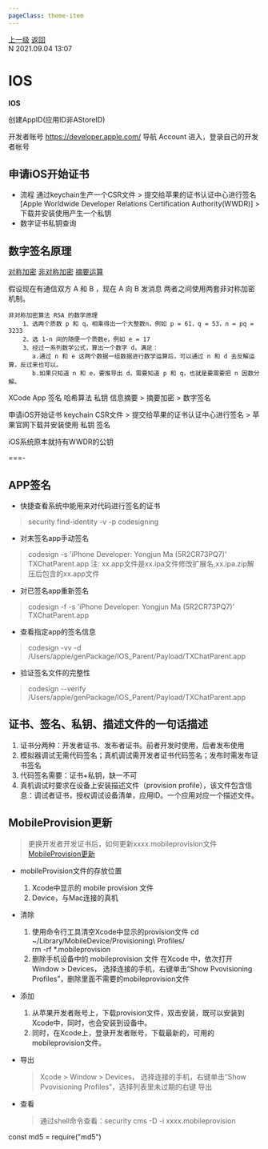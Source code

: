 ```yaml
---
pageClass: theme-item
---
```

<div class="extend-header">
    <div class="info">
        <div class="record">
            <a class="back" href="./">上一级</a>
            <a class="back" href="./">返回</a>
        </div>        
        <div class="mini">
            <span>N 2021.09.04 13:07</span>
        </div>
    </div>
    <div class="content"></div>
</div>
<div class="content-header">
<h1>IOS</h1><strong>IOS</strong>
</div>
<div class="static-content">

创建AppID(应用ID非AStoreID)

开发者账号
https://developer.apple.com/  导航 Account 进入，登录自己的开发者帐号

## 申请iOS开始证书
- 流程
    通过keychain生产一个CSR文件 > 提交给苹果的证书认证中心进行签名[Apple Worldwide Developer Relations Certification Authority(WWDR)] > 下载并安装使用产生一个私钥
- 数字证书私钥查询





## 数字签名原理
[对称加密]() [非对称加密]() [摘要运算]()

假设现在有通信双方 A 和 B ，现在 A 向 B 发消息
两者之间使用两套非对称加密机制。





    非对称加密算法 RSA 的数学原理
        1、选两个质数 p 和 q，相乘得出一个大整数n，例如 p = 61，q = 53，n = pq = 3233
        2、选 1-n 间的随便一个质数e，例如 e = 17
        3、经过一系列数学公式，算出一个数字 d，满足：
    　　　　a.通过 n 和 e 这两个数据一组数据进行数学运算后，可以通过 n 和 d 去反解运算，反过来也可以。
    　　　　b.如果只知道 n 和 e，要推导出 d，需要知道 p 和 q，也就是要需要把 n 因数分解。




XCode App 签名
    哈希算法     私钥 
    信息摘要  >  摘要加密  >  数字签名

申请iOS开始证书
    keychain
    CSR文件   >  提交给苹果的证书认证中心进行签名  >  苹果官网下载并安装使用
                                                   私钥
                                                   签名


iOS系统原本就持有WWDR的公钥

===-


## APP签名

- 快捷查看系统中能用来对代码进行签名的证书
> security find-identity -v -p codesigning

- 对未签名app手动签名
> codesign -s 'iPhone Developer: Yongjun Ma (5R2CR73PQ7)' TXChatParent.app
> 注: xx.app文件是xx.ipa文件修改扩展名,xx.ipa.zip解压后包含的xx.app文件

- 对已签名app重新签名
> codesign -f -s 'iPhone Developer: Yongjun Ma (5R2CR73PQ7)' TXChatParent.app

- 查看指定app的签名信息
> codesign -vv -d /Users/apple/genPackage/IOS_Parent/Payload/TXChatParent.app

- 验证签名文件的完整性
> codesign --verify /Users/apple/genPackage/IOS_Parent/Payload/TXChatParent.app

## 证书、签名、私钥、描述文件的一句话描述
1. 证书分两种：开发者证书、发布者证书。前者开发时使用，后者发布使用
2. 模拟器调试无需代码签名；真机调试需开发者证书代码签名；发布时需发布证书签名
3. 代码签名需要：证书+私钥，缺一不可
4. 真机调试时要求在设备上安装描述文件（provision profile），该文件包含信息：调试者证书，授权调试设备清单，应用ID。一个应用对应一个描述文件。






## MobileProvision更新
> 更换开发者开发证书后，如何更新xxxx.mobileprovision文件 [MobileProvision更新](https://www.jianshu.com/p/32aaee0639fe)
- mobileProvision文件的存放位置
    1. Xcode中显示的 mobile provision 文件
    2. Device，与Mac连接的真机
- 清除
    1. 使用命令行工具清空Xcode中显示的provision文件
        cd ~/Library/MobileDevice/Provisioning\ Profiles/    
        rm -rf *.mobileprovision
    2. 删除手机设备中的 mobileprovision 文件
        在Xcode 中，依次打开 Window > Devices， 选择连接的手机，右键单击“Show Pvovisioning Profiles”，删除里面不需要的mobileprovision文件
- 添加
    1. 从苹果开发者账号上，下载provision文件，双击安装，既可以安装到Xcode中，同时，也会安装到设备中。
    2. 同时，在Xcode上，登录开发者账号，下载最新的，可用的mobileprovision文件。
- 导出
    > Xcode > Window > Devices， 选择连接的手机，右键单击“Show Pvovisioning Profiles”，选择列表里未过期的右键 导出

- 查看
    > 通过shell命令查看：security cms -D -i xxxx.mobileprovision






const md5 = require("md5")








</div>